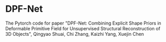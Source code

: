 # DPF-Net
The Pytorch code for paper "DPF-Net: Combining Explicit Shape Priors in Deformable Primitive Field for Unsupervised Structural Reconstruction of 3D Objects", Qingyao Shuai, Chi Zhang, Kaizhi Yang, Xuejin Chen
